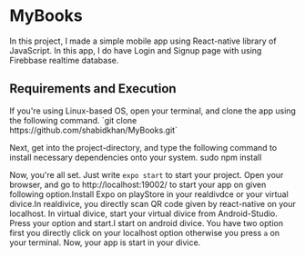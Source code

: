 # MyBooks

In this project, I made a simple mobile app using React-native library of JavaScript. In this app, I do have Login and Signup page with using Firebbase realtime database.

<h2>Requirements and Execution</h2>
If you're using Linux-based OS, open your terminal, and clone the app using the following command.
`git clone https://github.com/shabidkhan/MyBooks.git`


Next, get into the project-directory, and type the following command to install necessary dependencies onto your system.
sudo npm install

Now, you're all set. Just write `expo start` to start your project.
Open your browser, and go to http://localhost:19002/ to start your app on given following option.Install Expo on  playStore in your realdivdce or your virtual divice.In realdivice, you directly scan QR code given by react-native on your localhost. In virtual divice, start  your virtual divice from Android-Studio. 
Press your option and start.I start on android divice. You have two option first you directly click on your localhost option otherwise you press `a` on your terminal. 
Now, your app is start in your divice. 
